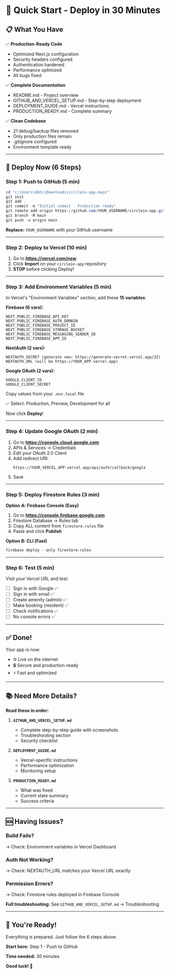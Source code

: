 # 🚀 Quick Start - Deploy in 30 Minutes

## 📋 What You Have

✅ **Production-Ready Code**
- Optimized Next.js configuration
- Security headers configured
- Authentication hardened
- Performance optimized
- All bugs fixed

✅ **Complete Documentation**
- README.md - Project overview
- GITHUB_AND_VERCEL_SETUP.md - Step-by-step deployment
- DEPLOYMENT_GUIDE.md - Vercel instructions
- PRODUCTION_READY.md - Complete summary

✅ **Clean Codebase**
- 21 debug/backup files removed
- Only production files remain
- .gitignore configured
- Environment template ready

---

## 🎯 Deploy Now (6 Steps)

### Step 1: Push to GitHub (5 min)

```powershell
cd "c:\Users\Abhi\Downloads\circlein-app-main"
git init
git add .
git commit -m "Initial commit - Production ready"
git remote add origin https://github.com/YOUR_USERNAME/circlein-app.git
git branch -M main
git push -u origin main
```

**Replace:** `YOUR_USERNAME` with your GitHub username

---

### Step 2: Deploy to Vercel (10 min)

1. Go to **https://vercel.com/new**
2. Click **Import** on your `circlein-app` repository
3. **STOP** before clicking Deploy!

---

### Step 3: Add Environment Variables (5 min)

In Vercel's "Environment Variables" section, add these **15 variables**:

**Firebase (6 vars):**
```
NEXT_PUBLIC_FIREBASE_API_KEY
NEXT_PUBLIC_FIREBASE_AUTH_DOMAIN
NEXT_PUBLIC_FIREBASE_PROJECT_ID
NEXT_PUBLIC_FIREBASE_STORAGE_BUCKET
NEXT_PUBLIC_FIREBASE_MESSAGING_SENDER_ID
NEXT_PUBLIC_FIREBASE_APP_ID
```

**NextAuth (2 vars):**
```
NEXTAUTH_SECRET (generate new: https://generate-secret.vercel.app/32)
NEXTAUTH_URL (will be https://YOUR_APP.vercel.app)
```

**Google OAuth (2 vars):**
```
GOOGLE_CLIENT_ID
GOOGLE_CLIENT_SECRET
```

Copy values from your `.env.local` file

✅ Select: Production, Preview, Development for all

Now click **Deploy**!

---

### Step 4: Update Google OAuth (2 min)

1. Go to **https://console.cloud.google.com**
2. APIs & Services → Credentials
3. Edit your OAuth 2.0 Client
4. Add redirect URI:
   ```
   https://YOUR_VERCEL_APP.vercel.app/api/auth/callback/google
   ```
5. Save

---

### Step 5: Deploy Firestore Rules (3 min)

**Option A: Firebase Console (Easy)**
1. Go to **https://console.firebase.google.com**
2. Firestore Database → Rules tab
3. Copy ALL content from `firestore.rules` file
4. Paste and click **Publish**

**Option B: CLI (Fast)**
```powershell
firebase deploy --only firestore:rules
```

---

### Step 6: Test (5 min)

Visit your Vercel URL and test:

- [ ] Sign in with Google ✅
- [ ] Sign in with email ✅
- [ ] Create amenity (admin) ✅
- [ ] Make booking (resident) ✅
- [ ] Check notifications ✅
- [ ] No console errors ✅

---

## ✅ Done!

Your app is now:
- 🌐 Live on the internet
- 🔒 Secure and production-ready
- ⚡ Fast and optimized

---

## 📚 Need More Details?

**Read these in order:**

1. **`GITHUB_AND_VERCEL_SETUP.md`**
   - Complete step-by-step guide with screenshots
   - Troubleshooting section
   - Security checklist

2. **`DEPLOYMENT_GUIDE.md`**
   - Vercel-specific instructions
   - Performance optimization
   - Monitoring setup

3. **`PRODUCTION_READY.md`**
   - What was fixed
   - Current state summary
   - Success criteria

---

## 🆘 Having Issues?

### Build Fails?
→ Check: Environment variables in Vercel Dashboard

### Auth Not Working?
→ Check: NEXTAUTH_URL matches your Vercel URL exactly

### Permission Errors?
→ Check: Firestore rules deployed in Firebase Console

**Full troubleshooting:** See `GITHUB_AND_VERCEL_SETUP.md` → Troubleshooting

---

## 🎉 You're Ready!

Everything is prepared. Just follow the 6 steps above.

**Start here:** Step 1 - Push to GitHub

**Time needed:** 30 minutes

**Good luck! 🚀**
